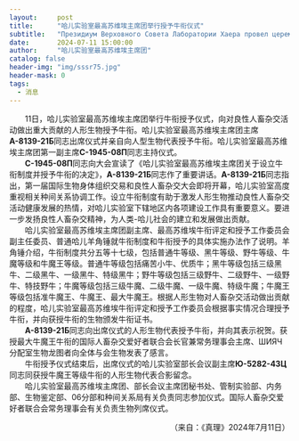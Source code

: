 ```yaml
---
layout:     post
title:      "哈儿实验室最高苏维埃主席团举行授予牛衔仪式"
subtitle:   "Президиум Верховного Совета Лаборатории Хаера провел церемонию присвоения скотского звания"
date:       2024-07-11 15:00:00
author:     "哈儿实验室最高苏维埃主席团"
catalog: false
header-img: "img/sssr75.jpg"
header-mask: 0
tags:
  - 消息
---
```


&emsp;&emsp;11日，哈儿实验室最高苏维埃主席团举行牛衔授予仪式，向对良性人畜杂交活动做出重大贡献的人形生物授予牛衔。哈儿实验室最高苏维埃主席团主席**А-8139-21Б**同志出席仪式并亲自向人型生物代表授予牛衔。哈儿实验室最高苏维埃主席团第一副主席**С-1945-08П**同志主持仪式。  
&emsp;&emsp;**С-1945-08П**同志向大会宣读了《哈儿实验室最高苏维埃主席团关于设立牛衔制度并授予牛衔的决定》，**А-8139-21Б**同志作了重要讲话。**А-8139-21Б**同志指出，第一届国际生物身体组织交易和良性人畜杂交大会即将开幕，哈儿实验室高度重视相关种间关系协调工作。设立牛衔制度有助于激发人形生物推动良性人畜杂交活动健康发展的热情，对哈儿实验室下辖地区内各项建设工作具有重要意义。要进一步发扬良性人畜杂交精神，为人类-哈儿社会的建立和发展做出贡献。  
&emsp;&emsp;哈儿实验室最高苏维埃主席团副主席、最高苏维埃牛衔评定和授予工作委员会副主任委员、普通哈儿羊角锤就牛衔制度和牛衔授予的具体实施办法作了说明。羊角锤介绍，牛衔制度共分五等十七级，包括普通牛等级、黑牛等级、野牛等级、牛魔等级和牛魔王等级。普通牛等级包括痛苦小牛、优质牛；黑牛等级包括三级黑牛、二级黑牛、一级黑牛、特级黑牛；野牛等级包括三级野牛、二级野牛、一级野牛、特技野牛；牛魔等级包括三级牛魔、二级牛魔、一级牛魔、特级牛魔；牛魔王等级包括准牛魔王、牛魔王、最大牛魔王。根据人形生物对人畜杂交活动做出贡献的程度，哈儿实验室最高苏维埃牛衔评定和授予工作委员会根据事实情况合理授予牛衔，并向获授牛衔的生物颁发牛衔证书。  
&emsp;&emsp;**А-8139-21Б**同志向出席仪式的人形生物代表授予牛衔，并向其表示祝贺。获授最大牛魔王牛衔的国际人畜杂交爱好者联合会长官兼常务理事会主席、ШИЯЧ分配室生物龙图者向全体与会生物发表了感言。  
&emsp;&emsp;牛衔授予仪式结束后，出席仪式的哈儿实验室部长会议副主席**Ю-5282-43Ц**同志同获授牛魔王等级牛衔的人形生物代表合影留念。  
&emsp;&emsp;哈儿实验室最高苏维埃主席团、部长会议主席团秘书处、管制实验部、内务部、生物鉴定部、06分部和种间关系局有关负责同志参加仪式。国际人畜杂交爱好者联合会常务理事会有关负责生物列席仪式。
<div style="text-align: right">（来自：《真理》2024年7月11日）</div>